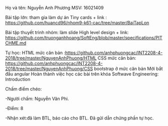 Họ và tên: Nguyễn Anh Phương 
MSV: 16021409

Bài tập lớn: tham gia làm dự án Tiny cards + link : https://github.com/huancd96/nhom9-k61-cac/tree/master/BaiTapLon

Bài tập thuyết trình nhóm: làm slide High level design + link:  https://github.com/truonganhhoang/SoftEng/blob/master/specifications/PITCHME.md

Tự học: HTML mức căn bản :https://github.com/anhphuongcac/INT2208-4-2018/tree/master/NguyenAnhPhuong/HTML
 CSS mức căn bản: https://github.com/anhphuongcac/INT2208-4-2018/tree/master/NguyenAnhPhuong/CSS 
 bootstrap  ở mức căn bản
 Mới bắt đầu angular
 Hoàn thành việc học các bài trên khóa Softwave Engineering: Introduction
 
 Chấm điểm chéo:
 
-Người chấm: Nguyễn Văn Phi.

-Điểm: 8

-Nhận xét:đã làm BTL, báo cáo cho BTL. Đã gửi dẫn chứng phần tự học.
